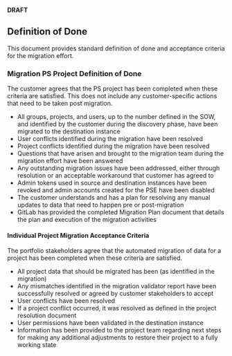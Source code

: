 **DRAFT**

## Definition of Done

This document provides standard definition of done and acceptance criteria for the migration effort.

### Migration PS Project Definition of Done

The customer agrees that the PS project has been completed when these criteria are satisfied.  This does not include any customer-specific actions that need to be taken post migration.

- All groups, projects, and users, up to the number defined in the SOW, and identified by the customer during the discovery phase, have been migrated to the destination instance
- User conflicts identified during the migration have been resolved
- Project conflicts identified during the migration have been resolved
- Questions that have arisen and brought to the migration team during the migration effort have been answered
- Any outstanding migration issues have been addressed, either through resolution or an acceptable workaround that customer has agreed to
- Admin tokens used in source and destination instances have been revoked and admin accounts created for the PSE have been disabled
- The customer understands and has a plan for resolving any manual updates to data that need to happen pre or post-migration
- GitLab has provided the completed Migration Plan document that details the plan and execution of the migration activities

#### Individual Project Migration Acceptance Criteria

The portfolio stakeholders agree that the automated migration of data for a project has been completed when these criteria are satisfied.

- All project data that should be migrated has been (as identified in the migration)
- Any mismatches identified in the migration validator report have been successfully resolved or agreed by customer stakeholders to accept
- User conflicts have been resolved
- If a project conflict occurred, it was resolved as defined in the project resolution document
- User permissions have been validated in the destination instance
- Information has been provided to the project team regarding next steps for making any additional adjustments to restore their project to a fully working state
